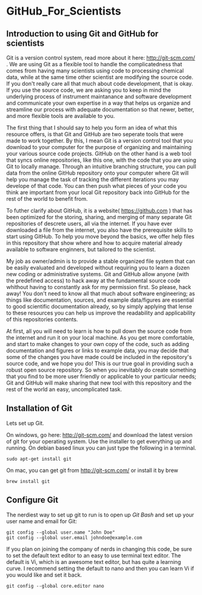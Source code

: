 GitHub_For_Scientists
=============================

Introduction to using Git and GitHub for scientists
----------------------------------------

Git is a version control system, read more about it here: http://git-scm.com/ . We are using Git as a flexible tool to handle the complicatedness that comes from having many scientists using code to processing chemical data, while at the same time other scientist are modifying the source code. If you don't really care all that much about code development, that is okay. If you use the source code, we are asking you to keep in mind the underlying process of instrument maintanance and software development and communicate your own expertise in a way that helps us organize and streamline our process with adequate documentation so that newer, better, and more flexible tools are available to you.

The first thing that I should say to help you form an idea of what this resource offers, is that Git and GitHub are two seperate tools that were made to work together. By this, I mean Git is a version control tool that you download to your computer for the purpose of organizing and maintaining your various source code projects. GitHub on the other hand is a web tool that syncs online repositories, like this one, with the code that you are using Git to locally manage. Through an intuitive branching structure, you can pull data from the online GitHub repository onto your computer where Git will help you manage the task of tracking the different iterations you may develope of that code. You can then push what pieces of your code you think are important from your local Git repository back into GitHub for the rest of the world to benefit from.

To futher clarify about GitHub, it is a website( https://github.com ) that has been optimized for the storing, sharing, and merging of many separate Git repositories of descrete users, all via the internet. If you have ever downloaded a file from the internet, you also have the  prerequisite skills to start using GitHub. To help you move beyond the basics, we offer help files in this repository that show where and how to acquire material already available to software enginners, but tailored to the scientist.

My job as owner/admin is to provide a stable organized file system that can be easily evaluated and developed without requiring you to learn a dozen new coding or administrative systems. Git and GitHub allow anyone (with the predefined access) to hack away at the fundamental source code whithout having to constantly ask for my permission first. So please, hack away! You don't need to know all that much about software engineering; as things like documentation, sources, and example data/figures are essential to good scientific documentation already, so by simply applying that lense to these resources you can help us improve the readability and applicability of this repositories contents.

At first, all you will need to learn is how to pull down the source code from the internet and run it on your local machine. As you get more comfortable, and start to make changes to your own copy of the code, such as adding documentation and figures or links to example data, you may decide that some of the changes you have made could be included in the repository's source code, and we hope you do! This is our true goal in providing such a robust open source repository. So when you inevitably do create something that you find to be more user friendly or applicable to your particular needs; Git and GitHub will make sharing that new tool with this repository and the rest of the world an easy, uncomplicated task.

Installation of Git
-------------------

Lets set up Git.

On windows, go here: http://git-scm.com/ and download the latest version of git for your operating system. Use the installer to get everything up and running. On debian based linux you can just type the following in a terminal.

``` shell
sudo apt-get install git
```

On mac, you can get git from http://git-scm.com/ or install it by brew
``` shell
brew install git
```

Configure Git
-------------

The nerdiest way to set up git to run is to open up *Git Bash* and set up your user name and email for Git:
``` git
git config --global user.name "John Doe"
git config --global user.email johndoe@example.com
```

If you plan on joining the company of nerds in changing this code, be sure to set the default text editor to an easy to use terminal text editor. The default is Vi, which is an awesome text editor, but has quite a learning curve. I recommend setting the default to nano and then you can learn Vi if you would like and set it back.

``` git
git config --global core.editor nano
```
